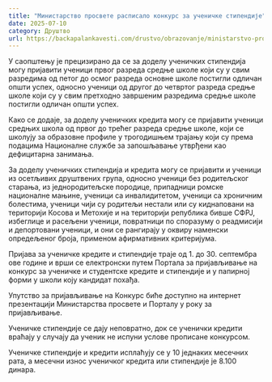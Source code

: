 ```yaml
---
title: "Министарство просвете расписало конкурс за ученичке стипендије"
date: 2025-07-10
category: Друштво
url: https://backapalankavesti.com/drustvo/obrazovanje/ministarstvo-prosvete-raspisalo-konkurs-za-ucenicke-stipendije/
---
```


У саопштењу је прецизирано да се за доделу ученичких стипендија могу пријавити ученици првог разреда средње школе који су у свим разредима од петог до осмог разреда основне школе постигли одличан општи успех, односно ученици од другог до четвртог разреда средње школе који су у свим претходно завршеним разредима средње школе постигли одличан општи успех.

Како се додаје, за доделу ученичких кредита могу се пријавити ученици средњих школа од првог до трећег разреда средње школе, који се школују за образовне профиле у трогодишњем трајању који су према подацима Националне службе за запошљавање утврђени као дефицитарна занимања.

За доделу ученичких стипендија и кредита могу се пријавити и ученици из осетљивих друштвених група, односно ученици без родитељског старања, из једнородитељске породице, припадници ромске националне мањине, ученици са инвалидитетом, ученици са хроничним болестима, ученици чији су родитељи нестали или су киднаповани на територији Косова и Метохије и на територији република бивше СФРЈ, избеглице и расељени ученици, повратници по споразуму о реадмисији и депортовани ученици, и они се рангирају у оквиру наменски опредељеног броја, применом афирмативних критеријума.

Пријава за ученичке кредите и стипендије траје од 1. до 30. септембра ове године и врши се електронски путем Портала за пријављивање на конкурс за ученичке и студентске кредите и стипендије и у папирној форми у школи коју кандидат похађа.

Упутство за пријављивање на Конкурс биће доступно на интернет презентацији Министарства просвете и Порталу у року за пријављивање.

Ученичке стипендије се дају неповратно, док се ученички кредити враћају у случају да ученик не испуни услове прописане конкурсом.

Ученичке стипендије и кредити исплаћују се у 10 једнаких месечних рата, а месечни износ ученичког кредита или стипендије је 8.100 динара.
